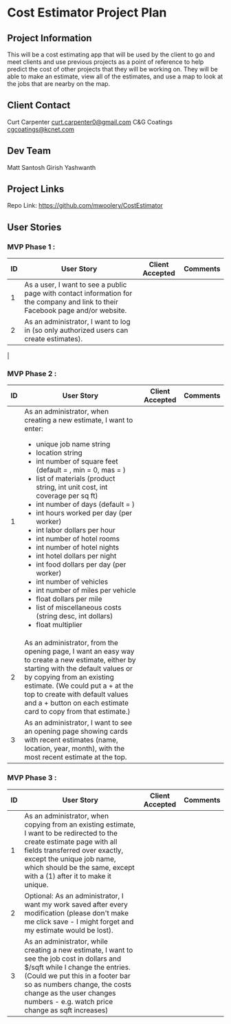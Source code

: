 # Cost Estimator Project Plan

## Project Information
This will be a cost estimating app that will be used by the client to go and meet clients and use previous projects as a point of reference to help predict the cost of other projects that they will be working on.  They will be able to make an estimate, view all of the estimates, and use a map to look at the jobs that are nearby on the map.

## Client Contact
Curt Carpenter
curt.carpenter0@gmail.com
C&G Coatings 
cgcoatings@kcnet.com


## Dev Team
Matt
Santosh
Girish
Yashwanth

## Project Links
Repo Link: <https://github.com/mwoolery/CostEstimator>

## User Stories

### MVP Phase 1 :

| ID | User Story | Client Accepted | Comments |
|--|--|--|--|
| 1 | As a user, I want to see a public page with contact information for the company and link to their Facebook page and/or website. | | |
| 2 | As an administrator, I want to log in (so only authorized users can create estimates). | | |
 |

### MVP Phase 2 :


| ID | User Story | Client Accepted | Comments |
|--|--|--|--|
| 1| As an administrator, when creating a new estimate, I want to enter:  <ul><li>unique job name string</li><li>location string</li><li>int number of square feet (default = , min = 0, mas = )</li><li>list of materials (product string, int unit cost, int coverage per sq ft)</li><li>int number of days (default = )</li><li>int hours worked per day (per worker)</li><li>int labor dollars per hour</li><li>int number of hotel rooms</li><li>int number of hotel nights</li><li>int hotel dollars per night</li><li>int food dollars per day (per worker)</li><li>int number of vehicles</li><li>int number of miles per vehicle</li><li>float dollars per mile</li><li>list of miscellaneous costs (string desc, int dollars)</li><li>float multiplier</li></ul> | | |
| 2 |As an administrator, from the opening page, I want an easy way to create a new estimate, either by starting with the default values or by copying from an existing estimate. (We could put a + at the top to create with default values and a + button on each estimate card to copy from that estimate.) | | |
| 3 |As an administrator, I want to see an opening page showing cards with recent estimates (name, location, year, month), with the most recent estimate at the top. | | |

### MVP Phase 3 : 


| ID | User Story | Client Accepted | Comments |
|--|--|--|--|
| 1| As an administrator, when copying from an existing estimate, I want to be redirected to the create estimate page with all fields transferred over exactly, except the unique job name, which should be the same, except with a (1) after it to make it unique. | | |
| 2 |Optional: As an administrator, I want my work saved after every modification (please don't make me click save - I might forget and my estimate would be lost).| | |
| 3 | As an administrator, while creating a new estimate, I want to see the job cost in dollars and $/sqft while I change the entries. (Could we put this in a footer bar so as numbers change, the costs change as the user changes numbers - e.g. watch price change as sqft increases)| | |



